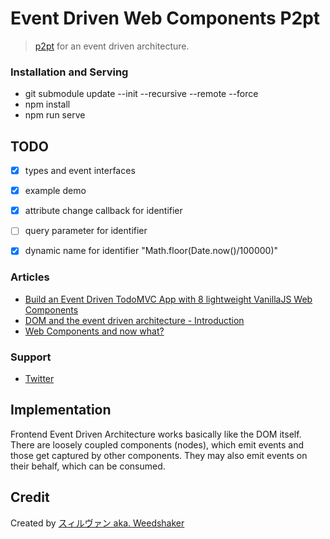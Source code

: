 # Event Driven Web Components P2pt

> [p2pt](https://github.com/subins2000/p2pt) for an event driven architecture.


### Installation and Serving

- git submodule update --init --recursive --remote --force
- npm install
- npm run serve


## TODO
- [x] types and event interfaces
- [x] example demo
- [x] attribute change callback for identifier
- [ ] query parameter for identifier
- [x] dynamic name for identifier "Math.floor(Date.now()/100000)"



### Articles

- [Build an Event Driven TodoMVC App with 8 lightweight VanillaJS Web Components](https://dev.to/weedshaker/build-an-event-driven-todomvc-app-with-8-lightweight-vanillajs-web-components-5b65)
- [DOM and the event driven architecture - Introduction](https://dev.to/weedshaker/dom-and-the-event-driven-architecture-1519)
- [Web Components and now what?](https://dev.to/weedshaker/web-components-and-now-what-k97)


### Support

- [Twitter](https://twitter.com/weedshaker)


## Implementation

Frontend Event Driven Architecture works basically like the DOM itself. There are loosely coupled components (nodes), which emit events and those get captured by other components. They may also emit events on their behalf, which can be consumed.


## Credit

Created by [スィルヴァン aka. Weedshaker](https://github.com/Weedshaker)

